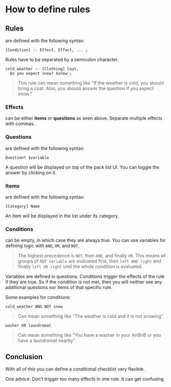 # How to define rules

## Rules

are defined with the following syntax:

```text
[Condition] :- Effect, Effect, ... ;
```

Rules have to be separated by a semicolon character.

```text
cold_weather :- [Clothing] Coat,
  Do you expect snow? $snow ;
```

> This rule can mean something like "If the weather is cold, you should bring a coat.
> Also, you should answer the question if you expect snow."

### Effects

can be either **items** or **questions** as seen above.
Separate multiple effects with commas.

### Questions

are defined with the following syntax:

```text
Question? $variable
```

A question will be displayed on top of the pack list UI.
You can toggle the answer by clicking on it.

### Items

are defined with the following syntax:

```text
[Category] Name
```

An item will be displayed in the list under its category.

### Conditions

can be empty, in which case they are always true.
You can use variables for defining logic with `AND`, `OR`, and `NOT`.

> The highest precedence is `NOT`, then `AND`, and finally `OR`.
> This means all groups of `NOT variable` are evaluated first, then `left AND right` and finally `left OR right` until the whole condition is evaluated.

Variables are defined in questions.
Conditions trigger the effects of the rule if they are true.
So if the condition is not met, then you will neither see any additional questions nor items of that specific rule.

Some examples for conditions:

```text
cold_weather AND NOT snow
```

> Can mean something like "The weather is cold and it is not snowing".

```text
washer OR laundromat
```

> Can mean something like "You have a washer in your AirBnB or you have a laundromat nearby".

## Conclusion

With all of this you can define a conditional checklist very flexible.

One advice:
Don't trigger too many effects in one rule.
It can get confusing.
